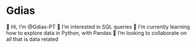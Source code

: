 # Gdias
👋 Hi, I’m @Gdias-PT
👀 I’m interested in SQL queries
🌱 I’m currently learning how to explore data in Python, with Pandas
💞️ I’m looking to collaborate on all that is data related

